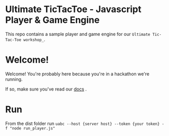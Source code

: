 Ultimate TicTacToe - Javascript Player & Game Engine
====================================================

This repo contains a sample player and game engine for our `Ultimate Tic-Tac-Toe workshop_`.

Welcome!
========

Welcome! You're probably here because you're in a hackathon we're running. 

If so, make sure you've read our [docs](https://github.com/joffat/docs) .

# Run
From the dist folder run `uabc --host {server host} --token {your token} -f "node run_player.js"`
